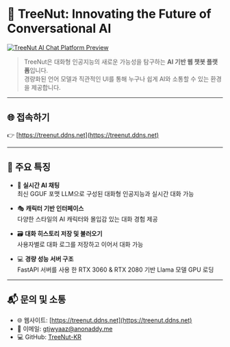 # 🚀 TreeNut: Innovating the Future of Conversational AI

[![TreeNut AI Chat Platform Preview](https://github.com/user-attachments/assets/7b0f84a8-1ed9-4339-92f2-f3c3aeb10bc1)](https://treenut.ddns.net)

> TreeNut은 대화형 인공지능의 새로운 가능성을 탐구하는 **AI 기반 웹 챗봇 플랫폼**입니다.  
> 경량화된 언어 모델과 직관적인 UI를 통해 누구나 쉽게 AI와 소통할 수 있는 환경을 제공합니다.

---

## 🌐 접속하기
👉 [https://treenut.ddns.net](https://treenut.ddns.net)

---

## 🧩 주요 특징

- 🧠 **실시간 AI 채팅**  
  최신 GGUF 포맷 LLM으로 구성된 대화형 인공지능과 실시간 대화 가능

- 🎭 **캐릭터 기반 인터페이스**  
  다양한 스타일의 AI 캐릭터와 몰입감 있는 대화 경험 제공

- 🗃️ **대화 히스토리 저장 및 불러오기**  
  사용자별로 대화 로그를 저장하고 이어서 대화 가능

- 💻 **경량 성능 서버 구조**  
  FastAPI 서버를 사용 한 RTX 3060 & RTX 2080 기반 Llama 모델 GPU 로딩


---

## 📬 문의 및 소통
- 🌐 웹사이트: [https://treenut.ddns.net](https://treenut.ddns.net)  
- 📧 이메일: [gtjwyaaz@anonaddy.me](mailto:gtjwyaaz@anonaddy.me)  
- 💻 GitHub: [TreeNut-KR](https://github.com/TreeNut-KR)


